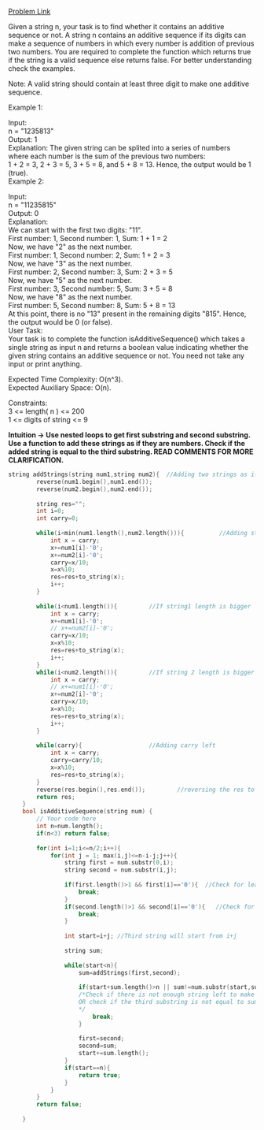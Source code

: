 [Problem Link](https://www.geeksforgeeks.org/problems/additive-sequence/1)<br>

Given a string n, your task is to find whether it contains an additive sequence or not. A string n contains an additive sequence if its digits can make a sequence of numbers in which every number is addition of previous two numbers. You are required to complete the function which returns true if the string is a valid sequence else returns false. For better understanding check the examples.<br>

Note: A valid string should contain at least three digit to make one additive sequence. <br>




Example 1:<br>



Input:  
n = "1235813"<br>
Output: 
1<br>
Explanation: 
The given string can be splited into a series of numbers  <br>
where each number is the sum of the previous two numbers: <br>
1 + 2 = 3, 2 + 3 = 5, 3 + 5 = 8, and 5 + 8 = 13. Hence, the output would be 1 (true).<br>
Example 2:

Input:  
n = "11235815"<br>
Output: 
0<br>
Explanation: <br>
We can start with the first two digits: "11".<br>
First number: 1, Second number: 1, Sum: 1 + 1 = 2<br>
Now, we have "2" as the next number.<br>
First number: 1, Second number: 2, Sum: 1 + 2 = 3<br>
Now, we have "3" as the next number.<br>
First number: 2, Second number: 3, Sum: 2 + 3 = 5<br>
Now, we have "5" as the next number.<br>
First number: 3, Second number: 5, Sum: 3 + 5 = 8<br>
Now, we have "8" as the next number.<br>
First number: 5, Second number: 8, Sum: 5 + 8 = 13<br>
At this point, there is no "13" present in the remaining digits "815". Hence, the output would be 0 (or false).<br>
User Task: <br>
Your task is to complete the function isAdditiveSequence() which takes a single string as input n and returns a boolean value indicating whether the given string contains an additive sequence or not. You need not take any input or print anything.<br>

Expected Time Complexity: O(n^3).<br>
Expected Auxiliary Space: O(n).<br>

Constraints:<br>
3 <= length( n ) <= 200<br>
1 <= digits of string <= 9<br>


__Intuition -> Use nested loops to get first substring and second substring. Use a function to add these strings as if they are numbers. Check if the added string is equal to the third substring. READ COMMENTS FOR MORE CLARIFICATION.__

```C++
string addStrings(string num1,string num2){  //Adding two strings as if they are numbers
        reverse(num1.begin(),num1.end());
        reverse(num2.begin(),num2.end());
        
        string res="";
        int i=0;
        int carry=0;
        
        while(i<min(num1.length(),num2.length())){          //Adding strings to a common length
            int x = carry;
            x+=num1[i]-'0';
            x+=num2[i]-'0';
            carry=x/10;
            x=x%10;
            res=res+to_string(x);
            i++;
        }
        
        while(i<num1.length()){         //If string1 length is bigger
            int x = carry;
            x+=num1[i]-'0';
            // x+=num2[i]-'0';
            carry=x/10;
            x=x%10;
            res=res+to_string(x);
            i++;
        }
        while(i<num2.length()){         //If string 2 length is bigger 
            int x = carry;      
            // x+=num1[i]-'0';
            x+=num2[i]-'0';
            carry=x/10;
            x=x%10;
            res=res+to_string(x);
            i++;
        }
        
        while(carry){                   //Adding carry left 
            int x = carry;
            carry=carry/10;
            x=x%10;
            res=res+to_string(x);
        }
        reverse(res.begin(),res.end());         //reversing the res to get answer
        return res;
    }
    bool isAdditiveSequence(string num) {
        // Your code here
        int n=num.length();
        if(n<3) return false;
        
        for(int i=1;i<=n/2;i++){
            for(int j = 1; max(i,j)<=n-i-j;j++){
                string first = num.substr(0,i);
                string second = num.substr(i,j);
                
                if(first.length()>1 && first[i]=='0'){  //Check for leading 0s in first string
                    break;
                }
                if(second.length()>1 && second[i]=='0'){   //Check for leading 0s in second string
                    break;
                }
                
                int start=i+j; //Third string will start from i+j
                
                string sum;
                
                while(start<n){
                    sum=addStrings(first,second);
                    
                    if(start+sum.length()>n || sum!=num.substr(start,sum.length())){ 
                    /*Check if there is not enough string left to make sunstring of length sum.length 
                    OR check if the third substring is not equal to sum
                    */
                        break;
                    }
                    
                    first=second;
                    second=sum;
                    start+=sum.length();
                }
                if(start==n){
                    return true;
                }
            }
        }
        return false;
        
    }
```
